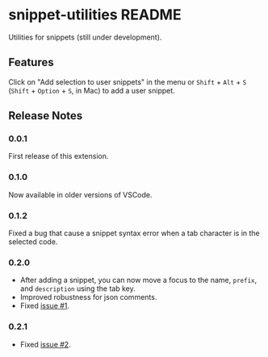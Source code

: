 # snippet-utilities README

Utilities for snippets (still under development).

## Features

Click on "Add selection to user snippets" in the menu or `Shift` + `Alt` + `S` (`Shift` + `Option` + `S`, in Mac) to add a user snippet.
<!-- 
## Extension Settings

Include if your extension adds any VS Code settings through the `contributes.configuration` extension point.

For example:

This extension contributes the following settings:

* `myExtension.enable`: enable/disable this extension
* `myExtension.thing`: set to `blah` to do something -->

## Release Notes

### 0.0.1

First release of this extension.

### 0.1.0

Now available in older versions of VSCode.

### 0.1.2

Fixed a bug that cause a snippet syntax error when a tab character is in the selected code.

### 0.2.0

- After adding a snippet, you can now move a focus to the name, `prefix`, and `description` using the tab key.
- Improved robustness for json comments.
- Fixed [issue #1](https://github.com/knttnk/snippet-utilities/issues/1).

### 0.2.1

- Fixed [issue #2](https://github.com/knttnk/snippet-utilities/issues/2).
